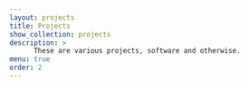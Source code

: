 ```yaml
---
layout: projects
title: Projects
show_collection: projects
description: >
      These are various projects, software and otherwise.
menu: true
order: 2
---
```

